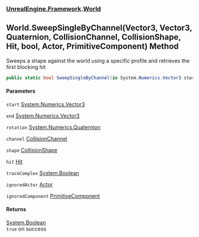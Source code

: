 ### [UnrealEngine.Framework](UnrealEngine_Framework.md 'UnrealEngine.Framework').[World](World.md 'UnrealEngine.Framework.World')
## World.SweepSingleByChannel(Vector3, Vector3, Quaternion, CollisionChannel, CollisionShape, Hit, bool, Actor, PrimitiveComponent) Method
Sweeps a shape against the world using a specific profile and retrieves the first blocking hit  
```csharp
public static bool SweepSingleByChannel(in System.Numerics.Vector3 start, in System.Numerics.Vector3 end, in System.Numerics.Quaternion rotation, UnrealEngine.Framework.CollisionChannel channel, in UnrealEngine.Framework.CollisionShape shape, ref UnrealEngine.Framework.Hit hit, bool traceComplex=false, UnrealEngine.Framework.Actor ignoredActor=null, UnrealEngine.Framework.PrimitiveComponent ignoredComponent=null);
```
#### Parameters
<a name='UnrealEngine_Framework_World_SweepSingleByChannel(System_Numerics_Vector3_System_Numerics_Vector3_System_Numerics_Quaternion_UnrealEngine_Framework_CollisionChannel_UnrealEngine_Framework_CollisionShape_UnrealEngine_Framework_Hit_bool_UnrealEngine_Framework_Actor_UnrealEngine_Framework_PrimitiveComponent)_start'></a>
`start` [System.Numerics.Vector3](https://docs.microsoft.com/en-us/dotnet/api/System.Numerics.Vector3 'System.Numerics.Vector3')  
  
<a name='UnrealEngine_Framework_World_SweepSingleByChannel(System_Numerics_Vector3_System_Numerics_Vector3_System_Numerics_Quaternion_UnrealEngine_Framework_CollisionChannel_UnrealEngine_Framework_CollisionShape_UnrealEngine_Framework_Hit_bool_UnrealEngine_Framework_Actor_UnrealEngine_Framework_PrimitiveComponent)_end'></a>
`end` [System.Numerics.Vector3](https://docs.microsoft.com/en-us/dotnet/api/System.Numerics.Vector3 'System.Numerics.Vector3')  
  
<a name='UnrealEngine_Framework_World_SweepSingleByChannel(System_Numerics_Vector3_System_Numerics_Vector3_System_Numerics_Quaternion_UnrealEngine_Framework_CollisionChannel_UnrealEngine_Framework_CollisionShape_UnrealEngine_Framework_Hit_bool_UnrealEngine_Framework_Actor_UnrealEngine_Framework_PrimitiveComponent)_rotation'></a>
`rotation` [System.Numerics.Quaternion](https://docs.microsoft.com/en-us/dotnet/api/System.Numerics.Quaternion 'System.Numerics.Quaternion')  
  
<a name='UnrealEngine_Framework_World_SweepSingleByChannel(System_Numerics_Vector3_System_Numerics_Vector3_System_Numerics_Quaternion_UnrealEngine_Framework_CollisionChannel_UnrealEngine_Framework_CollisionShape_UnrealEngine_Framework_Hit_bool_UnrealEngine_Framework_Actor_UnrealEngine_Framework_PrimitiveComponent)_channel'></a>
`channel` [CollisionChannel](CollisionChannel.md 'UnrealEngine.Framework.CollisionChannel')  
  
<a name='UnrealEngine_Framework_World_SweepSingleByChannel(System_Numerics_Vector3_System_Numerics_Vector3_System_Numerics_Quaternion_UnrealEngine_Framework_CollisionChannel_UnrealEngine_Framework_CollisionShape_UnrealEngine_Framework_Hit_bool_UnrealEngine_Framework_Actor_UnrealEngine_Framework_PrimitiveComponent)_shape'></a>
`shape` [CollisionShape](CollisionShape.md 'UnrealEngine.Framework.CollisionShape')  
  
<a name='UnrealEngine_Framework_World_SweepSingleByChannel(System_Numerics_Vector3_System_Numerics_Vector3_System_Numerics_Quaternion_UnrealEngine_Framework_CollisionChannel_UnrealEngine_Framework_CollisionShape_UnrealEngine_Framework_Hit_bool_UnrealEngine_Framework_Actor_UnrealEngine_Framework_PrimitiveComponent)_hit'></a>
`hit` [Hit](Hit.md 'UnrealEngine.Framework.Hit')  
  
<a name='UnrealEngine_Framework_World_SweepSingleByChannel(System_Numerics_Vector3_System_Numerics_Vector3_System_Numerics_Quaternion_UnrealEngine_Framework_CollisionChannel_UnrealEngine_Framework_CollisionShape_UnrealEngine_Framework_Hit_bool_UnrealEngine_Framework_Actor_UnrealEngine_Framework_PrimitiveComponent)_traceComplex'></a>
`traceComplex` [System.Boolean](https://docs.microsoft.com/en-us/dotnet/api/System.Boolean 'System.Boolean')  
  
<a name='UnrealEngine_Framework_World_SweepSingleByChannel(System_Numerics_Vector3_System_Numerics_Vector3_System_Numerics_Quaternion_UnrealEngine_Framework_CollisionChannel_UnrealEngine_Framework_CollisionShape_UnrealEngine_Framework_Hit_bool_UnrealEngine_Framework_Actor_UnrealEngine_Framework_PrimitiveComponent)_ignoredActor'></a>
`ignoredActor` [Actor](Actor.md 'UnrealEngine.Framework.Actor')  
  
<a name='UnrealEngine_Framework_World_SweepSingleByChannel(System_Numerics_Vector3_System_Numerics_Vector3_System_Numerics_Quaternion_UnrealEngine_Framework_CollisionChannel_UnrealEngine_Framework_CollisionShape_UnrealEngine_Framework_Hit_bool_UnrealEngine_Framework_Actor_UnrealEngine_Framework_PrimitiveComponent)_ignoredComponent'></a>
`ignoredComponent` [PrimitiveComponent](PrimitiveComponent.md 'UnrealEngine.Framework.PrimitiveComponent')  
  
#### Returns
[System.Boolean](https://docs.microsoft.com/en-us/dotnet/api/System.Boolean 'System.Boolean')  
`true` on success
